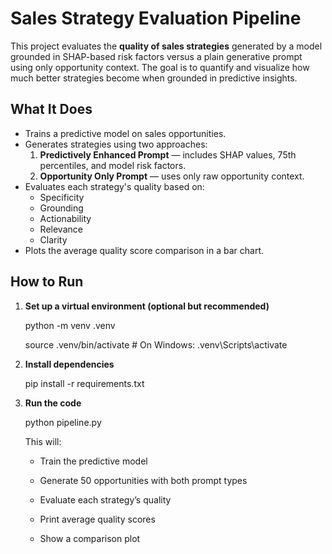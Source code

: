 # Sales Strategy Evaluation Pipeline

This project evaluates the **quality of sales strategies** generated by a model grounded in SHAP-based risk factors versus a plain generative prompt using only opportunity context. The goal is to quantify and visualize how much better strategies become when grounded in predictive insights.

## What It Does

- Trains a predictive model on sales opportunities.
- Generates strategies using two approaches:
  1. **Predictively Enhanced Prompt** — includes SHAP values, 75th percentiles, and model risk factors.
  2. **Opportunity Only Prompt** — uses only raw opportunity context.
- Evaluates each strategy's quality based on:
  - Specificity
  - Grounding
  - Actionability
  - Relevance
  - Clarity
- Plots the average quality score comparison in a bar chart.


## How to Run

1. **Set up a virtual environment (optional but recommended)**

	python -m venv .venv

	source .venv/bin/activate  # On Windows: .venv\Scripts\activate


2. **Install dependencies**

	pip install -r requirements.txt

3. **Run the code**

	python pipeline.py

	This will:

	- Train the predictive model

	- Generate 50 opportunities with both prompt types

	- Evaluate each strategy’s quality

	- Print average quality scores

	- Show a comparison plot
